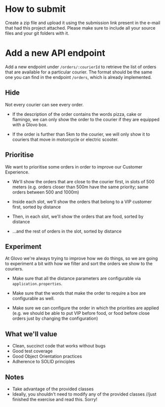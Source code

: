 # How to submit

Create a zip file and upload it using the submission link present in the e-mail
that had this project attached. Please make sure to include all your source
files and your git folders with it.

# Add a new API endpoint

Add a new endpoint under `/orders/:courierId` to retrieve the list of orders
that are available for a particular courier. The format should be the same
one you can find in the endpoint `/orders`, which is already implemented.

## Hide

Not every courier can see every order.

- If the description of the order contains the words pizza, cake or flamingo,
we can only show the order to the courier if they are equipped with a Glovo box.

- If the order is further than 5km to the courier, we will only show it to
couriers that move in motorcycle or electric scooter.

## Prioritise

We want to prioritise some orders in order to improve our Customer Experience.

- We'll show the orders that are close to the courier first, in slots of 500
meters (e.g. orders closer than 500m have the same priority; same orders
between 500 and 1000m)

- Inside each slot, we'll show the orders that belong to a VIP customer first, sorted by distance

- Then, in each slot, we'll show the orders that are food, sorted by distance

- ...and the rest of orders in the slot, sorted by distance

## Experiment

At Glovo we're always trying to improve how we do things, so we are going
to experiment a bit with how we filter and sort the orders we show to the
couriers.

- Make sure that all the distance parameters are configurable via
`application.properties`.

- Make sure that the words that make the order to require a box are
configurable as well.

- Make sure we can configure the order in which the priorities are applied
(e.g. we should be able to put VIP before food, or food before close orders
just by changing the configuration)

## What we'll value

- Clean, succinct code that works without bugs
- Good test coverage
- Good Object Orientation practices
- Adherence to SOLID principles

## Notes

- Take advantage of the provided classes
- Ideally, you shouldn't need to modify any of the provided classes 
//just finished the exercise and read this. Sorry!


